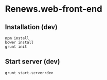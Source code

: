 # Renews.web-front-end

## Installation (dev)

```shell
npm install
bower install
grunt init
```

## Start server (dev)

```shell
grunt start-server:dev
```
